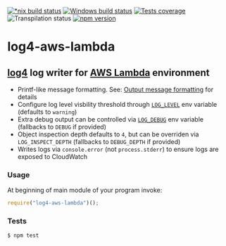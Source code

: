 [![*nix build status][nix-build-image]][nix-build-url]
[![Windows build status][win-build-image]][win-build-url]
[![Tests coverage][cov-image]][cov-url]
![Transpilation status][transpilation-image]
[![npm version][npm-image]][npm-url]

# log4-aws-lambda

## [log4](https://github.com/medikoo/log4/) log writer for [AWS Lambda](https://aws.amazon.com/lambda/) environment

*   Printf-like message formatting. See: [Output message formatting](https://github.com/medikoo/log4#output-message-formatting) for details
*   Configure log level visbility threshold through [`LOG_LEVEL`](https://github.com/medikoo/log4#log_level) env variable (defaults to `warning`)
*   Extra debug output can be controlled via [`LOG_DEBUG`](https://github.com/medikoo/log4#log_debug) env variable (fallbacks to `DEBUG` if provided)
*   Object inspection depth defaults to `4`, but can be overriden via `LOG_INSPECT_DEPTH` (fallbacks to `DEBUG_DEPTH` if provided)
*   Writes logs via `console.error` (not `process.stderr`) to ensure logs are exposed to CloudWatch

### Usage

At beginning of main module of your program invoke:

```javascript
require("log4-aws-lambda")();
```

### Tests

    $ npm test

[nix-build-image]: https://semaphoreci.com/api/v1/medikoo-org/log4-aws-lambda/branches/master/shields_badge.svg
[nix-build-url]: https://semaphoreci.com/medikoo-org/log4-aws-lambda
[win-build-image]: https://ci.appveyor.com/api/projects/status/fuyxafy6dvhi11s9?svg=true
[win-build-url]: https://ci.appveyor.com/project/medikoo/log4-aws-lambda
[cov-image]: https://img.shields.io/codecov/c/github/medikoo/log4-aws-lambda.svg
[cov-url]: https://codecov.io/gh/medikoo/log4-aws-lambda
[transpilation-image]: https://img.shields.io/badge/transpilation-free-brightgreen.svg
[npm-image]: https://img.shields.io/npm/v/log4-aws-lambda.svg
[npm-url]: https://www.npmjs.com/package/log4-aws-lambda
